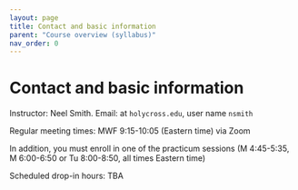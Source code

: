 ```yaml
---
layout: page
title: Contact and basic information
parent: "Course overview (syllabus)"
nav_order: 0
---
```


# Contact and basic information


Instructor: Neel Smith.  Email: at `holycross.edu`, user name `nsmith`

Regular meeting times:  MWF 9:15-10:05 (Eastern time) via Zoom

In addition, you must enroll in one of the practicum sessions (M 4:45-5:35, M 6:00-6:50 or Tu 8:00-8:50, all times Eastern time)

Scheduled drop-in hours: TBA
